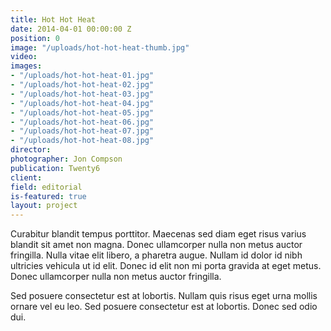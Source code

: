```yaml
---
title: Hot Hot Heat
date: 2014-04-01 00:00:00 Z
position: 0
image: "/uploads/hot-hot-heat-thumb.jpg"
video: 
images:
- "/uploads/hot-hot-heat-01.jpg"
- "/uploads/hot-hot-heat-02.jpg"
- "/uploads/hot-hot-heat-03.jpg"
- "/uploads/hot-hot-heat-04.jpg"
- "/uploads/hot-hot-heat-05.jpg"
- "/uploads/hot-hot-heat-06.jpg"
- "/uploads/hot-hot-heat-07.jpg"
- "/uploads/hot-hot-heat-08.jpg"
director: 
photographer: Jon Compson
publication: Twenty6
client: 
field: editorial
is-featured: true
layout: project
---
```


Curabitur blandit tempus porttitor. Maecenas sed diam eget risus varius blandit sit amet non magna. Donec ullamcorper nulla non metus auctor fringilla. Nulla vitae elit libero, a pharetra augue. Nullam id dolor id nibh ultricies vehicula ut id elit. Donec id elit non mi porta gravida at eget metus. Donec ullamcorper nulla non metus auctor fringilla.

Sed posuere consectetur est at lobortis. Nullam quis risus eget urna mollis ornare vel eu leo. Sed posuere consectetur est at lobortis. Donec sed odio dui.